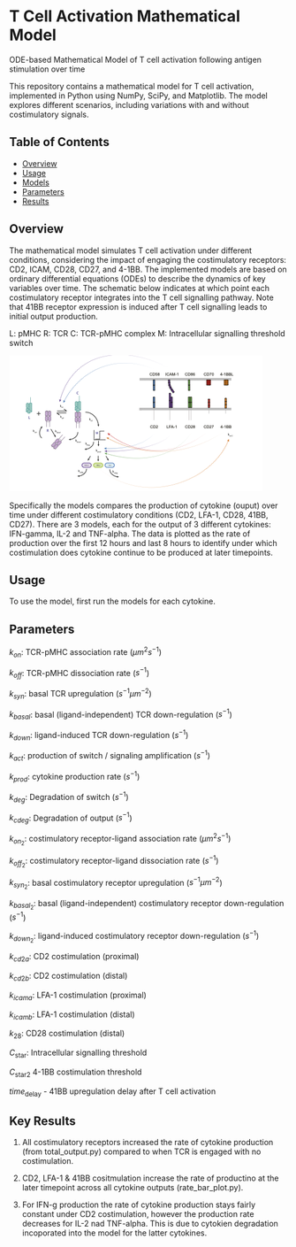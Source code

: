 # T Cell Activation Mathematical Model
ODE-based Mathematical Model of T cell activation following antigen stimulation over time

This repository contains a mathematical model for T cell activation, implemented in Python using NumPy, SciPy, and Matplotlib. The model explores different scenarios, including variations with and without costimulatory signals.

## Table of Contents

- [Overview](#overview)
- [Usage](#usage)
- [Models](#models)
- [Parameters](#parameters)
- [Results](#results)

## Overview

The mathematical model simulates T cell activation under different conditions, considering the impact of engaging the costimulatory receptors: CD2, ICAM, CD28, CD27, and 4-1BB. The implemented models are based on ordinary differential equations (ODEs) to describe the dynamics of key variables over time. The schematic below indicates at which point each costimulatory receptor integrates into the T cell signalling pathway. Note that 41BB receptor expression is induced after T cell signalling leads to initial output production. 

L: pMHC
R: TCR
C: TCR-pMHC complex
M: Intracellular signalling threshold switch

![Figure Description](model_fig.png)

Specifically the models compares the production of cytokine (ouput) over time under different costimulatory conditions (CD2, LFA-1, CD28, 41BB, CD27). There are 3 models, each for the output of 3 different cytokines: IFN-gamma, IL-2 and TNF-alpha. The data is plotted as the rate of production over the first 12 hours and last 8 hours to identify under which costimulation does cytokine continue to be produced at later timepoints. 

## Usage

To use the model, first run the models for each cytokine.

## Parameters

$k_{on}$: TCR-pMHC association rate ($\mu m^{2}s^{-1}$)

$k_{off}$: TCR-pMHC dissociation rate ($s^{-1}$)

$k_{syn}$: basal TCR upregulation ($s^{-1}\mu m^{-2}$)

$k_{basal}$: basal (ligand-independent) TCR down-regulation ($s^{-1}$)

$k_{down}$: ligand-induced TCR down-regulation ($s^{-1}$)

$k_{act}$: production of switch / signaling amplification ($s^{-1}$)

$k_{prod}$: cytokine production rate ($s^{-1}$)

$k_{deg}$: Degradation of switch ($s^{-1}$)

$k_{cdeg}$: Degradation of output ($s^{-1}$)

$k_{on_2}$: costimulatory receptor-ligand association rate ($\mu m^{2}s^{-1}$)

$k_{off_2}$: costimulatory receptor-ligand dissociation rate ($s^{-1}$)

$k_{syn_2}$: basal costimulatory receptor upregulation ($s^{-1}\mu m^{-2}$)

$k_{basal_2}$: basal (ligand-independent) costimulatory receptor down-regulation ($s^{-1}$)

$k_{down_2}$: ligand-induced costimulatory receptor down-regulation ($s^{-1}$)

$k_{cd2a}$: CD2 costimulation (proximal)

$k_{cd2b}$: CD2 costimulation (distal)

$k_{icama}$: LFA-1 costimulation (proximal)

$k_{icamb}$: LFA-1 costimulation (distal)

$k_{28}$: CD28 costimulation (distal)

$C_{\text{star}}$: Intracellular signalling threshold

$C_{\text{star2}}$ 4-1BB costimulation threshold

$time_{\text{delay}}$ - 41BB upregulation delay after T cell activation

## Key Results

1. All costimulatory receptors increased the rate of cytokine production (from total_output.py) compared to when TCR is engaged with no costimulation.

2. CD2, LFA-1 & 41BB cositmulation increase the rate of productino at the later timepoint across all cytokine outputs (rate_bar_plot.py).
   
3. For IFN-g production the rate of cytokine production stays fairly constant under CD2 costimulation, however the production rate decreases for IL-2 nad TNF-alpha. This is due to cytokien degradation incoporated into the model for the latter cytokines. 




